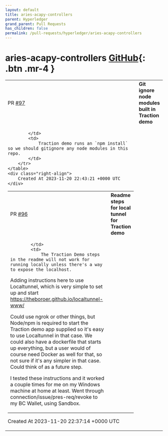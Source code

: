 ```yaml
---
layout: default
title: aries-acapy-controllers
parent: Hyperledger
grand_parent: Pull Requests
has_children: false
permalink: /pull-requests/hyperledger/aries-acapy-controllers
---
```


# aries-acapy-controllers <span class="fs-3 right-align">[GitHub](https://github.com/hyperledger/aries-acapy-controllers){: .btn .mr-4 }</span>


<div>
    <table>
        <tr>
            <td>
                PR <a href="https://github.com/hyperledger/aries-acapy-controllers/pull/97" class=".btn">#97</a>
            </td>
            <td>
                <b>
                    Git ignore node modules built in Traction demo
                </b>
            </td>
        </tr>
        <tr>
            <td>
                
            </td>
            <td>
                Traction demo runs an `npm install` so we should gitignore any node modules in this repo.
            </td>
        </tr>
    </table>
    <div class="right-align">
        Created At 2023-11-20 22:43:21 +0000 UTC
    </div>
</div>

<div>
    <table>
        <tr>
            <td>
                PR <a href="https://github.com/hyperledger/aries-acapy-controllers/pull/96" class=".btn">#96</a>
            </td>
            <td>
                <b>
                    Readme steps for local tunnel for Traction demo
                </b>
            </td>
        </tr>
        <tr>
            <td>
                
            </td>
            <td>
                The Traction Demo steps in the readme will not work for running locally unless there's a way to expose the localhost.

Adding instructions here to use Localtunnel, which is very simple to set up and start https://theboroer.github.io/localtunnel-www/

Could use ngrok or other things, but Node/npm is required to start the Traction demo app supplied so it's easy to use Localtunnel in that case. We could also have a dockerfile that starts up everything, but a user would of course need Docker as well for that, so not sure if it's any simpler in that case. Could think of as a future step.

I tested these instructions and it worked a couple times for me on my Windows machine at home at least. Went through connection/issue/pres-req/revoke to my BC Wallet, using Sandbox. 
            </td>
        </tr>
    </table>
    <div class="right-align">
        Created At 2023-11-20 22:37:14 +0000 UTC
    </div>
</div>

